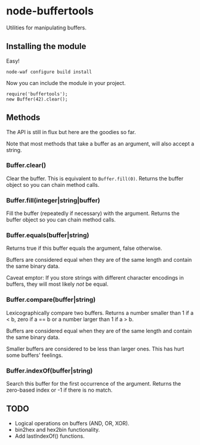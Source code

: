# node-buffertools

Utilities for manipulating buffers.

## Installing the module

Easy!

	node-waf configure build install

Now you can include the module in your project.

	require('buffertools');
	new Buffer(42).clear();

## Methods

The API is still in flux but here are the goodies so far.

Note that most methods that take a buffer as an argument, will also accept a string.

### Buffer.clear()

Clear the buffer. This is equivalent to `Buffer.fill(0)`.
Returns the buffer object so you can chain method calls.

### Buffer.fill(integer|string|buffer)

Fill the buffer (repeatedly if necessary) with the argument.
Returns the buffer object so you can chain method calls.

### Buffer.equals(buffer|string)

Returns true if this buffer equals the argument, false otherwise.

Buffers are considered equal when they are of the same length and contain
the same binary data.

Caveat emptor: If you store strings with different character encodings
in buffers, they will most likely *not* be equal.

### Buffer.compare(buffer|string)

Lexicographically compare two buffers. Returns a number smaller than 1
if a < b, zero if a == b or a number larger than 1 if a > b.

Buffers are considered equal when they are of the same length and contain
the same binary data.

Smaller buffers are considered to be less than larger ones. This has hurt
some buffers' feelings.

### Buffer.indexOf(buffer|string)

Search this buffer for the first occurrence of the argument.
Returns the zero-based index or -1 if there is no match.

## TODO

* Logical operations on buffers (AND, OR, XOR).
* bin2hex and hex2bin functionality.
* Add lastIndexOf() functions.
